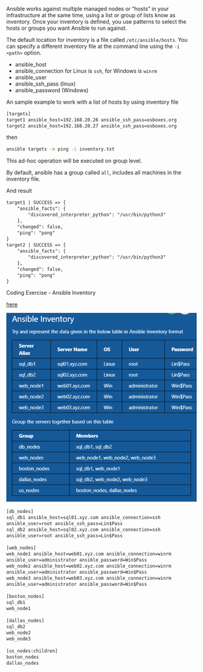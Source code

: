 Ansible works against multiple managed nodes or “hosts” in your infrastructure at the same time, using a list or group of lists know as inventory. Once your inventory is defined, you use patterns to select the hosts or groups you want Ansible to run against.

The default location for inventory is a file called `/etc/ansible/hosts`. You can specify a different inventory file at the command line using the `-i <path>` option.

- ansible_host
- ansible_connection for Linux is `ssh`, for Windows is `winrm`
- ansible_user
- ansible_ssh_pass (linux)
- ansible_password (Windows)

An sample example to work with a list of hosts by using inventory file

```
[targets]
target1 ansible_host=192.168.20.26 ansible_ssh_pass=osboxes.org
target2 ansible_host=192.168.20.27 ansible_ssh_pass=osboxes.org

```

then

```sh
ansible targets -m ping -i inventory.txt
```

This ad-hoc operation will be executed on group level.

By default, ansible has a group called `all`, includes all machines in the inventory file.

And result

```
target1 | SUCCESS => {
    "ansible_facts": {
        "discovered_interpreter_python": "/usr/bin/python3"
    },
    "changed": false,
    "ping": "pong"
}
target2 | SUCCESS => {
    "ansible_facts": {
        "discovered_interpreter_python": "/usr/bin/python3"
    },
    "changed": false,
    "ping": "pong"
}

```

Coding Exercise - Ansible Inventory

[here](https://kodekloud.com/p/ansible-practice-test/?scenario=questions_ansible_inventory)

![practice-06](./docs/images/practice-06.png)

```ansible
[db_nodes]
sql_db1 ansible_host=sql01.xyz.com ansible_connection=ssh ansible_user=root ansible_ssh_pass=Lin$Pass
sql_db2 ansible_host=sql02.xyz.com ansible_connection=ssh ansible_user=root ansible_ssh_pass=Lin$Pass

[web_nodes]
web_node1 ansible_host=web01.xyz.com ansible_connection=winrm ansible_user=administrator ansible_password=Win$Pass
web_node2 ansible_host=web02.xyz.com ansible_connection=winrm ansible_user=administrator ansible_password=Win$Pass
web_node3 ansible_host=web03.xyz.com ansible_connection=winrm ansible_user=administrator ansible_password=Win$Pass

[boston_nodes]
sql_db1
web_node1

[dallas_nodes]
sql_db2
web_node2
web_node3

[us_nodes:children]
boston_nodes
dallas_nodes
```
